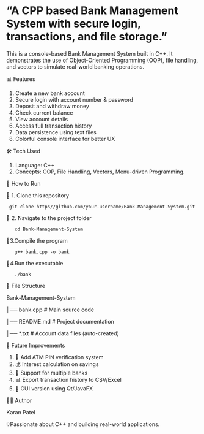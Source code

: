 # “A CPP based Bank Management System with secure login, transactions, and file storage.”
This is a console-based Bank Management System built in C++. It demonstrates the use of Object-Oriented Programming (OOP), file handling, and vectors to simulate real-world banking operations.

📊 Features
1. Create a new bank account
2. Secure login with account number & password
3. Deposit and withdraw money
4. Check current balance
5. View account details
6. Access full transaction history
7. Data persistence using text files
8. Colorful console interface for better UX

🛠️ Tech Used
1. Language: C++
2.  Concepts: OOP, File Handling, Vectors, Menu-driven Programming.

🚀 How to Run


🔹 1. Clone this repository 

     git clone https//github.com/your-username/Bank-Management-System.git

🔹 2. Navigate to the project folder

       cd Bank-Management-System

🔹3.Compile the program

       g++ bank.cpp -o bank
  
🔹4.Run the executable

       ./bank

📂 File Structure

Bank-Management-System 

│── bank.cpp          # Main source code

│── README.md         # Project documentation

│── *.txt             # Account data files (auto-created)

🔮 Future Improvements
1. 🔐 Add ATM PIN verification system
2. 💰 Interest calculation on savings
3. 🏦 Support for multiple banks
4. 📊 Export transaction history to CSV/Excel
5. 🎨 GUI version using Qt/JavaFX

👨‍💻 Author

Karan Patel

💡Passionate about C++ and building real-world applications.
